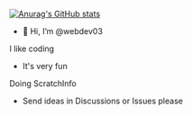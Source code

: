 [![Anurag's GitHub stats](https://github-readme-stats.vercel.app/api?username=webdev03)](https://github.com/anuraghazra/github-readme-stats)
- 👋 Hi, I’m @webdev03

I like coding
- It's very fun

Doing ScratchInfo
- Send ideas in Discussions or Issues please
